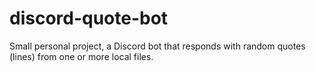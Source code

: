 # discord-quote-bot
Small personal project, a Discord bot that responds with random quotes (lines) from one or more local files.